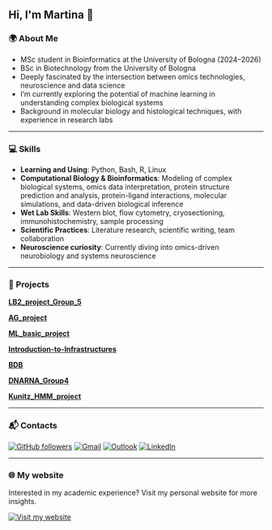 ## Hi, I'm Martina 👋

### 🌍 About Me

- MSc student in Bioinformatics at the University of Bologna (2024–2026)  
- BSc in Biotechnology from the University of Bologna 
- Deeply fascinated by the intersection between omics technologies, neuroscience and data science  
- I’m currently exploring the potential of machine learning in understanding complex biological systems  
- Background in molecular biology and histological techniques, with experience in research labs

---

### 💻 Skills

- **Learning and Using**: Python, Bash, R, Linux  
- **Computational Biology & Bioinformatics**: Modeling of complex biological systems, omics data interpretation, protein structure prediction and analysis, 
    protein-ligand interactions, molecular simulations, and data-driven biological inference  
- **Wet Lab Skills**: Western blot, flow cytometry, cryosectioning, immunohistochemistry, sample processing  
- **Scientific Practices**: Literature research, scientific writing, team collaboration  
- **Neuroscience curiosity**: Currently diving into omics-driven neurobiology and systems neuroscience

---

### 📂 Projects

**[LB2_project_Group_5](https://github.com/Martinaa1408/LB2_project_Group_5)**

**[AG_project](https://github.com/Martinaa1408/AG_project)**

**[ML_basic_project](https://github.com/Martinaa1408/ML_basic_project)**

**[Introduction-to-Infrastructures](https://github.com/Martinaa1408/Introduction-to-Infrastructures)**

**[BDB](https://github.com/Martinaa1408/BDB)**

**[DNARNA_Group4](https://github.com/Martinaa1408/DNARNA_Group4)**

**[Kunitz_HMM_project](https://github.com/Martinaa1408/Kunitz_HMM_project)**

---

### 📬 Contacts
[![GitHub followers](https://img.shields.io/github/followers/Markus2409?label=Follow&style=social)](https://github.com/martinaa1408)
[![Gmail](https://img.shields.io/badge/Gmail-email-red?logo=gmail)](mailto:martycastellucci@gmail.com)
[![Outlook](https://img.shields.io/badge/Outlook-Email-blue?logo=microsoft-outlook&logoColor=white)](mailto:martina.castellucci@studio.unibo.it)
[![LinkedIn](https://img.shields.io/badge/LinkedIn-Connect-blue?logo=linkedin&logoColor=white)](https://www.linkedin.com/in/martina-castellucci-45b120298/)

---

### 🌐 My website

Interested in my academic experience? Visit my personal website for more insights.

[![Visit my website](https://img.shields.io/badge/Visit%20my%20website-martinaa1408.github.io-purple?logo=google-chrome&logoColor=white)](https://martinaa1408.github.io)



